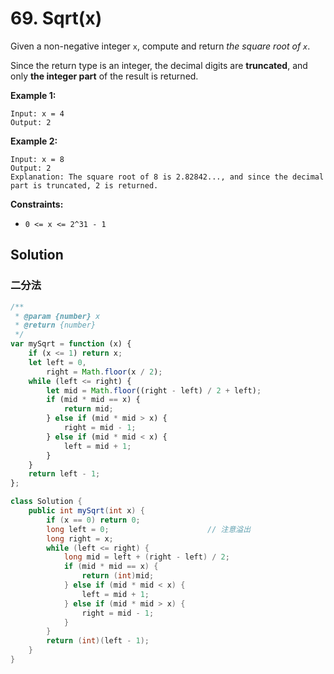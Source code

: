 # 69. Sqrt(x)

Given a non-negative integer `x`, compute and return _the square root of `x`_.

Since the return type is an integer, the decimal digits are **truncated**, and only **the integer part** of the result is returned.

**Example 1:**

```text
Input: x = 4
Output: 2
```

**Example 2:**

```text
Input: x = 8
Output: 2
Explanation: The square root of 8 is 2.82842..., and since the decimal part is truncated, 2 is returned.
```

**Constraints:**

-   `0 <= x <= 2^31 - 1`

## Solution

### 二分法

```js
/**
 * @param {number} x
 * @return {number}
 */
var mySqrt = function (x) {
    if (x <= 1) return x;
    let left = 0,
        right = Math.floor(x / 2);
    while (left <= right) {
        let mid = Math.floor((right - left) / 2 + left);
        if (mid * mid == x) {
            return mid;
        } else if (mid * mid > x) {
            right = mid - 1;
        } else if (mid * mid < x) {
            left = mid + 1;
        }
    }
    return left - 1;
};
```

```java
class Solution {
    public int mySqrt(int x) {
        if (x == 0) return 0;
		long left = 0;						// 注意溢出
        long right = x;
        while (left <= right) {
            long mid = left + (right - left) / 2;
            if (mid * mid == x) {
                return (int)mid;
            } else if (mid * mid < x) {
                left = mid + 1;
            } else if (mid * mid > x) {
                right = mid - 1;
            }
        }
        return (int)(left - 1);
    }
}
```
